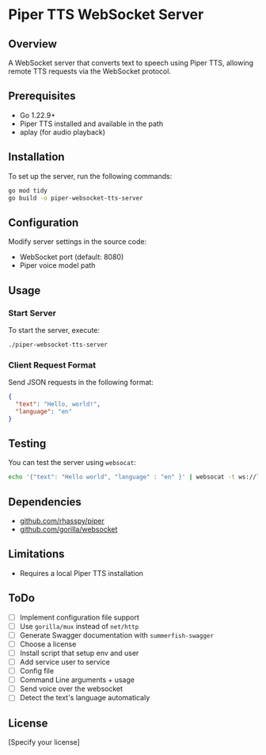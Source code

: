 # Piper TTS WebSocket Server

## Overview
A WebSocket server that converts text to speech using Piper TTS, allowing remote TTS requests via the WebSocket protocol.

## Prerequisites
- Go 1.22.9+
- Piper TTS installed and available in the path
- aplay (for audio playback)

## Installation
To set up the server, run the following commands:
```bash
go mod tidy
go build -o piper-websocket-tts-server
```

## Configuration
Modify server settings in the source code:
- WebSocket port (default: 8080)
- Piper voice model path

## Usage
### Start Server
To start the server, execute:
```bash
./piper-websocket-tts-server
```

### Client Request Format
Send JSON requests in the following format:
```json
{
  "text": "Hello, world!",
  "language": "en"
}
```

## Testing
You can test the server using `websocat`:
```bash
echo '{"text": "Hello world", "language" : "en" }' | websocat -t ws://localhost:8080/tts
```

## Dependencies
- [github.com/rhasspy/piper](https://github.com/rhasspy/piper)
- [github.com/gorilla/websocket](https://github.com/gorilla/websocket)

## Limitations
- Requires a local Piper TTS installation

## ToDo
- [ ] Implement configuration file support
- [ ] Use `gorilla/mux` instead of `net/http`
- [ ] Generate Swagger documentation with `summerfish-swagger`
- [ ] Choose a license
- [ ] Install script that setup env and user
- [ ] Add service user to service
- [ ] Config file
- [ ] Command Line arguments + usage
- [ ] Send voice over the websocket
- [ ] Detect the text's language automaticaly

## License
[Specify your license]
